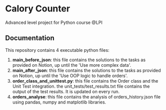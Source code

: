 # Calory Counter
Advanced level project for Python course @LPI
## Documentation
This repository contains 4 executable python files:
1. **main_before_json**: this file contains the solutions to the tasks as provided on Notion, up until the 'Use more complex data'.
2. **main_after_json**: this file contains the solutions to the tasks as provided on Notion, up until the 'Use OOP logic to handle orders'.
3. **order_class_and_unittest.py**: this file contains the Order class and the Unit Test integration. the unit_tests/test_results.txt file contains the output of the test results. It is updated on every run.
4. **orders_analyse**: this file contains the analysis of orders_history.json file using pandas, numpy and matplotlib libraries.